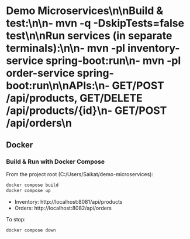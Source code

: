 # Demo Microservices\n\nBuild & test:\n\n- mvn -q -DskipTests=false test\n\nRun services (in separate terminals):\n\n- mvn -pl inventory-service spring-boot:run\n- mvn -pl order-service spring-boot:run\n\nAPIs:\n- GET/POST /api/products, GET/DELETE /api/products/{id}\n- GET/POST /api/orders\n

## Docker

### Build & Run with Docker Compose
From the project root (C:/Users/Saikat/demo-microservices):

```bash
docker compose build
docker compose up
```

- Inventory: http://localhost:8081/api/products
- Orders: http://localhost:8082/api/orders

To stop:
```bash
docker compose down
```
